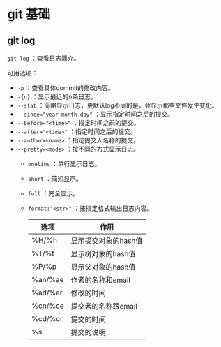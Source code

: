 # git 基础

## git log

`git log` ：查看日志简介。

可用选项：
+ `-p` ：查看具体commit的修改内容。
+  `-{n}` ：显示最近的n条日志。
+  `--stat` ：简略显示日志，更默认log不同的是，会显示那些文件发生变化。
+  `--since="year-month-day"` ：显示指定时间之后的提交。
+  `--before="<time>"` ：指定时间之前的提交。
+  `--after="<time>"` ：指定时间之后的提交。
+  `--author=<name>` ：指定提交人名称的提交。
+  `--pretty=<mode>` ：按不同的方式显示日志。
    +  `oneline` ：单行显示日志。
    +  `short` ：简短显示。
    +  `full` ：完全显示。
    +  `format:"<str>"` ：按指定格式输出日志内容。
        
        |选项|作用|
        |---|---|
        |%H/%h|显示提交对象的hash值|
        |%T/%t|显示树对象的hash值|
        |%P/%p|显示父对象的hash值|
        |%an/%ae|作者的名称和email|
        |%ad/%ar|修改的时间|
        |%cn/%ce|提交者的名称跟email|
        |%cd/%cr|提交的时间|
        |%s|提交的说明|